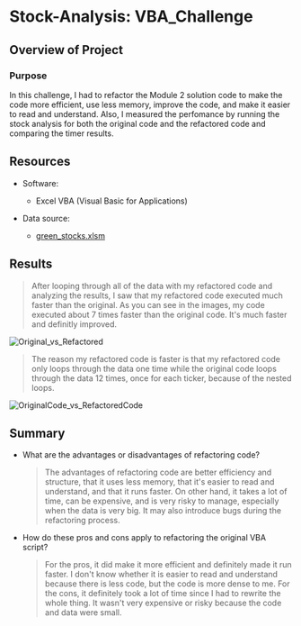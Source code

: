 # Stock-Analysis: VBA_Challenge

## Overview of Project

### Purpose

   In this challenge, I had to refactor the Module 2 solution code to make the code more efficient, use less memory, improve the code, and make it easier to read and understand. Also, I measured the perfomance by running the stock analysis for both the original code and the refactored code and comparing the timer results. 
 
## Resources
- Software:
   - Excel VBA (Visual Basic for Applications)

- Data source: 
   - [green_stocks.xlsm](https://github.com/SYDsCorner/Stock-Analysis/blob/main/green_stocks.xlsm)

## Results

   > After looping through all of the data with my refactored code and analyzing the results, I saw that my refactored code executed much faster than the original. As you can see in the images, my code executed about 7 times faster than the original code. It's much faster and definitly improved. 

![Original_vs_Refactored](https://user-images.githubusercontent.com/89308251/132075919-96f1cc9b-db9a-4f65-b3b8-eb50624cae5e.png)

   > The reason my refactored code is faster is that my refactored code only loops through the data one time while the original code loops through the data 12 times, once for each ticker, because of the nested loops.

![OriginalCode_vs_RefactoredCode](https://user-images.githubusercontent.com/89308251/132076482-b60c268a-ed30-46d7-b4f8-308a85f2b903.png)



## Summary

- What are the advantages or disadvantages of refactoring code?

   > The advantages of refactoring code are better efficiency and structure, that it uses less memory, that it's easier to read and understand, and that it runs faster. 
On other hand, it takes a lot of time, can be expensive, and is very risky to manage, especially when the data is very big. It may also introduce bugs during the refactoring
process.   

- How do these pros and cons apply to refactoring the original VBA script?

   > For the pros, it did make it more efficient and definitely made it run faster. I don't know whether it is easier to read and understand because there is less
code, but the code is more dense to me.
   > For the cons, it definitely took a lot of time since I had to rewrite the whole thing. It wasn't very expensive or risky because the code and data were small.

